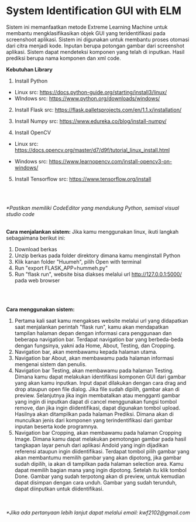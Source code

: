 # System Identification GUI with ELM
Sistem ini memanfaatkan metode Extreme Learning Machine untuk membantu mengklasifikasikan objek GUI yang teridentifikasi pada screenshoot aplikasi. Sistem ini digunakan untuk membantu proses otomasi dari citra menjadi kode. Inputan berupa potongan gambar dari screenshot aplikasi. Sistem dapat mendeteksi komponen yang telah di inputkan. Hasil prediksi berupa nama komponen dan xml code.

<b>Kebutuhan Library</b>
1. Install Python
- Linux
src: https://docs.python-guide.org/starting/install3/linux/
- WIndows
src: https://www.python.org/downloads/windows/

2. Install Flask
src: https://flask.palletsprojects.com/en/1.1.x/installation/

3. Install Numpy
src: https://www.edureka.co/blog/install-numpy/

4. Install OpenCV
- Linux
src: https://docs.opencv.org/master/d7/d9f/tutorial_linux_install.html

- Windows
src: https://www.learnopencv.com/install-opencv3-on-windows/

5. Install Tensorflow
src: https://www.tensorflow.org/install

<br>
<br>

<i>*Pastikan memiliki CodeEditor yang mendukung Python, semisal visual studio code</i>
<br>
<br>

<b>Cara menjalankan sistem:</b>
Jika kamu menggunakan linux, ikuti langkah sebagaimana berikut ini:
1. Download berkas
2. Unzip berkas pada folder direktory dimana kamu menginstall Python
3. Klik kanan folder "Huumeh", pilih Open with terminal
4. Run "export FLASK_APP=hummeh.py"
5. Run "flask run", website bisa diakses melalui url http://127.0.0.1:5000/ pada web browser
<br>
<br>

<b>Cara menggunakan sistem:</b>
1. Pertama kali saat kamu mengakses website melalui url yang didapatkan saat menjalankan perintah "flask run", kamu akan mendapatkan tampilan halaman depan dengan informasi cara penggunaan dan beberapa navigation bar. Terdapat navigation bar yang berbeda-beda dengan fungsinya, yakni ada Home, About, Testing, dan Cropping.
2. Navigation bar, akan membawamu kepada halaman utama.
3. Navigation bar About, akan membawamu pada halaman informasi mengenai sistem dan penulis.
4. Navigation bar Testing, akan membawamu pada halaman Testing. Dimana kamu dapat melakukan identifikasi komponen GUI dari gambar yang akan kamu inputkan. Input dapat dilakukan dengan cara drag and drop ataupun open file dialog. Jika file sudah dipilih, gambar akan di preview. Selanjutnya jika ingin membatalkan atau mengganti gambar yang ingin di inputkan dapat di cancel menggunakan fungsi tombol remove, dan jika ingin diidentifikasi, dapat digunakan tombol upload. Hasilnya akan ditampilkan pada halaman Prediksi. Dimana akan di munculkan jenis dari komponen yang terindentifikasi dari gambar inputan beserta kode programnya.
6. Navigation bar Cropping, akan membawamu pada halaman Cropping Image. Dimana kamu dapat melakukan pemotongan gambar pada hasil tangkapan layar penuh dari aplikasi Andoid yang ingin dijadikan referensi ataupun ingin diidentifikasi. Terdapat tombol pilih gambar yang akan membantumu memilih gambar yang akan dipotong, jika gambar sudah dipilih, ia akan di tampilkan pada halaman selection area. Kamu dapat memilih bagian mana yang ingin dipotong. Setelah itu klik tombol Done. Gambar yang sudah terpotong akan di preview, untuk kemudian dapat disimpan dengan cara unduh. Gambar yang sudah terunduh, dapat diinputkan untuk diidentifikasi.

<br>
<br>
<i>*Jika ada pertanyaan lebih lanjut dapat melalui email: kwf2102@gmail.com
